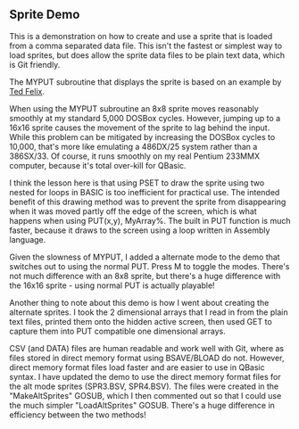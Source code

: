 ## Sprite Demo  

This is a demonstration on how to create and use a sprite that is loaded from a comma separated data file. This isn't the fastest or simplest way to load sprites, but does allow the sprite data files to be plain text data, which is Git friendly.  

The MYPUT subroutine that displays the sprite is based on an example by [Ted Felix](http://tedfelix.com/qbasic/sprites.html).  

When using the MYPUT subroutine an 8x8 sprite moves reasonably smoothly at my standard 5,000 DOSBox cycles. However, jumping up to a 16x16 sprite causes the movement of the sprite to lag behind the input. While this problem can be mitigated by increasing the DOSBox cycles to 10,000, that's more like emulating a 486DX/25 system rather than a 386SX/33. Of course, it runs smoothly on my real Pentium 233MMX computer, because it's total over-kill for QBasic.
  
I think the lesson here is that using PSET to draw the sprite using two nested for loops in BASIC is too inefficient for practical use. The intended benefit of this drawing method was to prevent the sprite from disappearing when it was moved partly off the edge of the screen, which is what happens when using PUT(x,y), MyArray%. The built in PUT function is much faster, because it draws to the screen using a loop written in Assembly language.  
  
Given the slowness of MYPUT, I added a alternate mode to the demo that switches out to using the normal PUT. Press M to toggle the modes. There's not much difference with an 8x8 sprite, but there's a huge difference with the 16x16 sprite - using normal PUT is actually playable!  
  
Another thing to note about this demo is how I went about creating the alternate sprites. I took the 2 dimensional arrays that I read in from the plain text files, printed them onto the hidden active screen, then used GET to capture them into PUT compatible one dimensional arrays.
  
CSV (and DATA) files are human readable and work well with Git, where as files stored in direct memory format using BSAVE/BLOAD do not. However, direct memory format files load faster and are easier to use in QBasic syntax. I have updated the demo to use the direct memory format files for the alt mode sprites (SPR3.BSV, SPR4.BSV). The files were created in the "MakeAltSprites" GOSUB, which I then commented out so that I could use the much simpler "LoadAltSprites" GOSUB. There's a huge difference in efficiency between the two methods!
